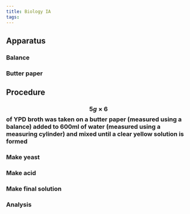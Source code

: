 ```yaml
---
title: Biology IA
tags:
---
```


## **Apparatus**
### Balance
### Butter paper 
## **Procedure**
### $$5g×6$$ of YPD broth was taken on a butter paper (measured using a balance) added to 600ml of water (measured using a measuring cylinder) and mixed until a clear yellow solution is formed
### Make yeast
### Make acid
### Make final solution
### Analysis
